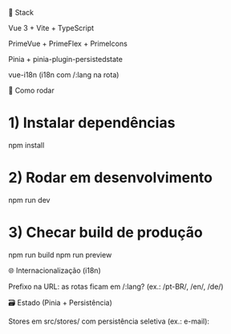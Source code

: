 🔧 Stack

Vue 3 + Vite + TypeScript

PrimeVue + PrimeFlex + PrimeIcons

Pinia + pinia-plugin-persistedstate

vue-i18n (i18n com /:lang na rota)

🚀 Como rodar

# 1) Instalar dependências
npm install

# 2) Rodar em desenvolvimento
npm run dev

# 3) Checar build de produção
npm run build
npm run preview

🌐 Internacionalização (i18n)

Prefixo na URL: as rotas ficam em /:lang? (ex.: /pt-BR/, /en/, /de/)

🗃️ Estado (Pinia + Persistência)

Stores em src/stores/ com persistência seletiva (ex.: e-mail):